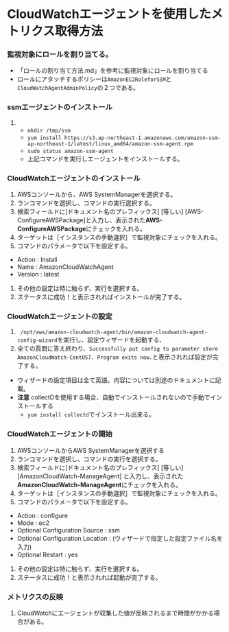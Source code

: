 # CloudWatchエージェントを使用したメトリクス取得方法

### 監視対象にロールを割り当てる。
- 「ロールの割り当て方法.md」を参考に監視対象にロールを割り当てる
- ロールにアタッチするポリシーは`AmazonEC2RoleforSSM`と`CloudWatchAgentAdminPolicy`の２つである。

### ssmエージェントのインストール
1. - `mkdir /tmp/ssm`<br>
   - `yum install https://s3.ap-northeast-1.amazonaws.com/amazon-ssm-ap-northeast-1/latest/linux_amd64/amazon-ssm-agent.rpm`
   - `sudo status amazon-ssm-agent`
   - 上記コマンドを実行しエージェントをインストールする。

### CloudWatchエージェントのインストール
1. AWSコンソールから、AWS SystemManagerを選択する。
1. ランコマンドを選択し、コマンドの実行選択する。
1. 検索フィールドに[ドキュメント名のプレフィックス] [等しい] [AWS-ConfigureAWSPackage]と入力し、表示された**AWS-ConfigureAWSPackage**にチェックを入れる。
1. ターゲットは［インスタンスの手動選択］で監視対象にチェックを入れる。
1. コマンドのパラメータで以下を設定する。
  - Action : Install
  - Name : AmazonCloudWatchAgent
  - Version : latest
1. その他の設定は特に触らず、実行を選択する。
1. ステータスに成功！と表示されればインストールが完了する。

### CloudWatchエージェントの設定
1. ` /opt/aws/amazon-cloudwatch-agent/bin/amazon-cloudwatch-agent-config-wizard`を実行し、設定ウィザードを起動する、
1. 全ての質問に答え終わり、`Successfully put config to parameter store AmazonCloudWatch-CentOS7.
Program exits now.`と表示されれば設定が完了する。
  - ウィザードの設定項目は全て英語。内容については別途のドキュメントに記載。
  - **注意** collectDを使用する場合、自動でインストールされないので手動でインストールする
    - `yum install collectd`でインストール出来る。

### CloudWatchエージェントの開始
1. AWSコンソールからAWS SystemManagerを選択する
1. ランコマンドを選択し、コマンドの実行を選択する。
1. 検索フィールドに[ドキュメント名のプレフィックス] [等しい] [AmazonCloudWatch-ManageAgent] と入力し、表示された**AmazonCloudWatch-ManageAgent**にチェックを入れる。
1. ターゲットは［インスタンスの手動選択］で監視対象にチェックを入れる。
1. コマンドのパラメータで以下を設定する。
  - Action : configure
  - Mode : ec2
  -  Optional Configuration Source : ssm
  - Optional Configuration Location : (ウィザードで指定した設定ファイル名を入力)
  - Optional Restart : yes
1. その他の設定は特に触らず、実行を選択する。
1. ステータスに成功！と表示されれば起動が完了する。

### メトリクスの反映
1. CloudWatchにエージェントが収集した値が反映されるまで時間がかかる場合がある。
